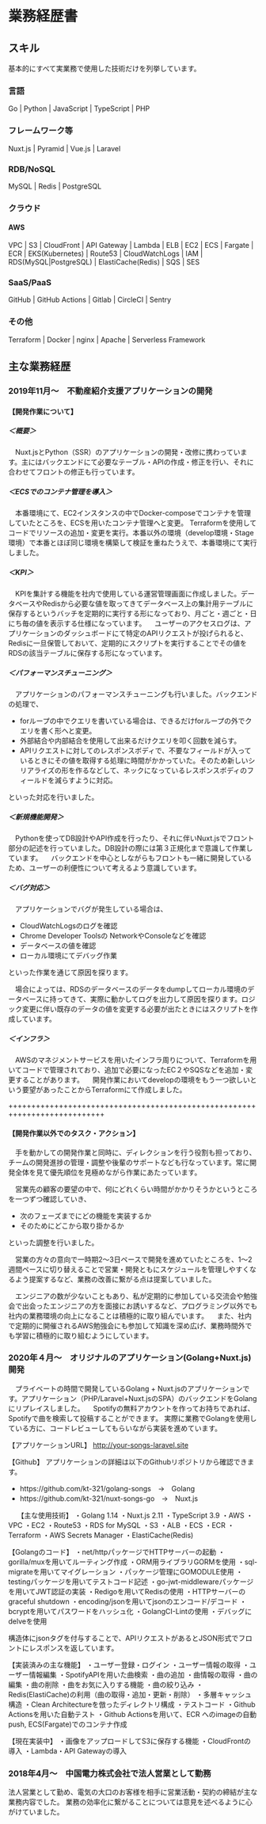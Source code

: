 # 業務経歴書

## スキル

基本的にすべて実業務で使用した技術だけを列挙しています。

### 言語

Go | Python | JavaScript | TypeScript | PHP

### フレームワーク等

Nuxt.js | Pyramid | Vue.js | Laravel

### RDB/NoSQL

MySQL | Redis | PostgreSQL

### クラウド

#### AWS

VPC | S3 | CloudFront | API Gateway | Lambda | ELB | EC2 | ECS | Fargate | ECR | EKS(Kubernetes) | Route53 | CloudWatchLogs | IAM | RDS(MySQL|PostgreSQL) | ElastiCache(Redis) | SQS | SES


### SaaS/PaaS

GitHub | GitHub Actions | Gitlab | CircleCI | Sentry

### その他

Terraform | Docker | nginx | Apache | Serverless Framework

## 主な業務経歴

### 2019年11月〜　不動産紹介支援アプリケーションの開発

#### 【開発作業について】

##### ＜概要＞
　Nuxt.jsとPython（SSR）のアプリケーションの開発・改修に携わっています。主にはバックエンドにて必要なテーブル・APIの作成・修正を行い、それに合わせてフロントの修正も行っています。

##### ＜ECSでのコンテナ管理を導入＞
　本番環境にて、EC2インスタンスの中でDocker-composeでコンテナを管理していたところを、ECSを用いたコンテナ管理へと変更。
Terraformを使用してコードでリソースの追加・変更を実行。本番以外の環境（develop環境・Stage環境）で本番とほぼ同じ環境を構築して検証を重ねたうえで、本番環境にて実行しました。

##### ＜KPI＞
　KPIを集計する機能を社内で使用している運営管理画面に作成しました。データベースやRedisから必要な値を取ってきてデータベース上の集計用テーブルに保存するというバッチを定期的に実行する形になっており、月ごと・週ごと・日にち毎の値を表示する仕様になっています。
　ユーザーのアクセスログは、アプリケーションのダッシュボードにて特定のAPIリクエストが投げられると、Redisに一旦保管しておいて、定期的にスクリプトを実行することでその値をRDSの該当テーブルに保存する形になっています。

##### ＜パフォーマンスチューニング＞
　アプリケーションのパフォーマンスチューニングも行いました。バックエンドの処理で、
 <ul>
<li>forループの中でクエリを書いている場合は、できるだけforループの外でクエリを書く形へと変更。</li>
<li>外部結合や内部結合を使用して出来るだけクエリを叩く回数を減らす。</li>
<li>APIリクエストに対してのレスポンスボディで、不要なフィールドが入っているときにその値を取得する処理に時間がかかっていた。そのため新しいシリアライズの形を作るなどして、ネックになっているレスポンスボディのフィールドを減らすように対応。</li>
</ul>
といった対応を行いました。

##### ＜新規機能開発＞
　Pythonを使ってDB設計やAPI作成を行ったり、それに伴いNuxt.jsでフロント部分の記述を行っていました。DB設計の際には第３正規化まで意識して作業しています。
　バックエンドを中心としながらもフロントも一緒に開発しているため、ユーザーの利便性について考えるよう意識しています。

##### ＜バグ対応＞
　アプリケーションでバグが発生している場合は、
<ul>
<li>CloudWatchLogsのログを確認</li>
<li>Chrome Developer Toolsの NetworkやConsoleなどを確認</li>
<li>データベースの値を確認</li>
<li>ローカル環境にてデバッグ作業</li>
</ul>
といった作業を通じて原因を探ります。

　場合によっては、RDSのデータベースのデータをdumpしてローカル環境のデータベースに持ってきて、実際に動かしてログを出力して原因を探ります。ロジック変更に伴い既存のデータの値を変更する必要が出たときにはスクリプトを作成しています。

##### ＜インフラ＞
　AWSのマネジメントサービスを用いたインフラ周りについて、Terraformを用いてコードで管理されており、追加で必要になったEC２やSQSなどを追加・変更することがあります。
　開発作業においてdevelopの環境をもう一つ欲しいという要望があったことからTerraformにて作成しました。

+++++++++++++++++++++++++++++++++++++++++++++++++++++++++++++++++++++++++++

#### 【開発作業以外でのタスク・アクション】
　手を動かしての開発作業と同時に、ディレクションを行う役割も担っており、チームの開発進捗の管理・調整や後輩のサポートなども行なっています。常に開発全体を見て優先順位を見極めながら作業にあたっています。

　営業先の顧客の要望の中で、何にどれくらい時間がかかりそうかというところを一つずつ確認していき、
<ul>
<li>次のフェーズまでにどの機能を実装するか</li>
<li>そのためにどこから取り掛かるか</li>
</ul>

といった調整を行いました。

　営業の方々の意向で一時期2〜3日ペースで開発を進めていたところを、1〜2週間ペースに切り替えることで営業・開発ともにスケジュールを管理しやすくなるよう提案するなど、業務の改善に繋がる点は提案していました。

　エンジニアの数が少ないこともあり、私が定期的に参加している交流会や勉強会で出会ったエンジニアの方を面接にお誘いするなど、プログラミング以外でも社内の業務環境の向上になることは積極的に取り組んでいます。
　また、社内で定期的に開催されるAWS勉強会にも参加して知識を深め広げ、業務時間外でも学習に積極的に取り組むようにしています。



### 2020年４月〜　オリジナルのアプリケーション(Golang+Nuxt.js)開発

　プライベートの時間で開発しているGolang + Nuxt.jsのアプリケーションです。アプリケーション（PHP/Laravel+Nuxt.jsのSPA）のバックエンドをGolangにリプレイスしました。
　Spotifyの無料アカウントを作ってお持ちであれば、Spotifyで曲を検索して投稿することができます。
  実際に業務でGolangを使用している方に、コードレビューしてもらいながら実装を進めています。

【アプリケーションURL】
http://your-songs-laravel.site

【Github】
アプリケーションの詳細は以下のGithubリポジトリから確認できます。
<ul>
<li>https://github.com/kt-321/golang-songs　→　Golang</li>
<li>https://github.com/kt-321/nuxt-songs-go　→　Nuxt.js</li>
</ul>
　
【主な使用技術】
・Golang 1.14
・Nuxt.js 2.11
・TypeScript 3.9
・AWS
・VPC
・EC2
・Route53
・RDS for MySQL
・S3
・ALB
・ECS
・ECR
・Terraform
・AWS Secrets Manager
・ElastiCache(Redis)

【Golangのコード】
・net/httpパッケージでHTTPサーバーの起動
・gorilla/muxを用いてルーティング作成
・ORM用ライブラリGORMを使用
・sql-migrateを用いてマイグレーション
・パッケージ管理にGOMODULE使用
・testingパッケージを用いてテストコード記述
・go-jwt-middlewareパッケージを用いてJWT認証の実装
・Redigoを用いてRedisの使用
・HTTPサーバーのgraceful shutdown
・encoding/jsonを用いてjsonのエンコード/デコード
・bcryptを用いてパスワードをハッシュ化
・GolangCI-Lintの使用
・デバッグにdelveを使用

構造体にjsonタグを付与することで、APIリクエストがあるとJSON形式でフロントにレスポンスを返しています。

【実装済みの主な機能】
・ユーザー登録・ログイン
・ユーザー情報の取得
・ユーザー情報編集
・SpotifyAPIを用いた曲検索
・曲の追加
・曲情報の取得
・曲の編集
・曲の削除
・曲をお気に入りする機能
・曲の絞り込み
・Redis(ElastiCache)の利用（曲の取得・追加・更新・削除）
・多層キャッシュ構造
・Clean Architectureを倣ったディレクトリ構成
・テストコード
・Github Actionsを用いた自動テスト
・Github Actionsを用いて、ECR へのimageの自動push, ECS(Fargate)でのコンテナ作成

【現在実装中】
・画像をアップロードしてS3に保存する機能
・CloudFrontの導入
・Lambda・API Gatewayの導入



### 2018年4月〜　中国電力株式会社で法人営業として勤務

法人営業として勤め、電気の大口のお客様を相手に営業活動・契約の締結が主な業務内容でした。
業務の効率化に繋がることについては意見を述べるように心がけていました。

